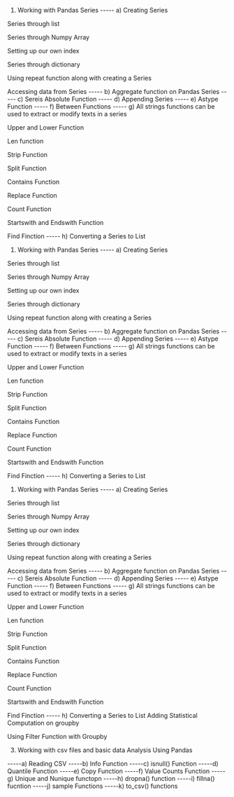 1. Working with Pandas Series
----- a) Creating Series
 
 Series through list
 
 Series through Numpy Array
 
 Setting up our own index
 
 Series through dictionary
 
 Using repeat function along with creating a Series
 
 Accessing data from Series
----- b) Aggregate function on Pandas Series
----- c) Sereis Absolute Function
----- d) Appending Series
----- e) Astype Function
----- f) Between Functions
----- g) All strings functions can be used to extract or modify texts in a series
 
 Upper and Lower Function
 
 Len function
 
 Strip Function
 
 Split Function
 
 Contains Function
 
 Replace Function
 
 Count Function
 
 Startswith and Endswith Function
 
 Find Finction
----- h) Converting a Series to List
1. Working with Pandas Series
----- a) Creating Series
 
 Series through list
 
 Series through Numpy Array
 
 Setting up our own index
 
 Series through dictionary
 
 Using repeat function along with creating a Series
 
 Accessing data from Series
----- b) Aggregate function on Pandas Series
----- c) Sereis Absolute Function
----- d) Appending Series
----- e) Astype Function
----- f) Between Functions
----- g) All strings functions can be used to extract or modify texts in a series
 
 Upper and Lower Function
 
 Len function
 
 Strip Function
 
 Split Function
 
 Contains Function
 
 Replace Function
 
 Count Function
 
 Startswith and Endswith Function
 
 Find Finction
----- h) Converting a Series to List
1. Working with Pandas Series
----- a) Creating Series
 
 Series through list
 
 Series through Numpy Array
 
 Setting up our own index
 
 Series through dictionary
 
 Using repeat function along with creating a Series
 
 Accessing data from Series
----- b) Aggregate function on Pandas Series
----- c) Sereis Absolute Function
----- d) Appending Series
----- e) Astype Function
----- f) Between Functions
----- g) All strings functions can be used to extract or modify texts in a series
 
 Upper and Lower Function
 
 Len function
 
 Strip Function
 
 Split Function
 
 Contains Function
 
 Replace Function
 
 Count Function
 
 Startswith and Endswith Function
 
 Find Finction
----- h) Converting a Series to List
 Adding Statistical Computation on groupby
 
 Using Filter Function with Groupby

3. Working with csv files and basic data Analysis Using Pandas

-----a) Reading CSV
-----b) Info Function
-----c) isnull() Function
-----d) Quantile Function
-----e) Copy Function
-----f) Value Counts Function
-----g) Unique and Nunique functopn
-----h) dropna() function
-----i) fillna() fucntion
-----j) sample Functions
-----k) to_csv() functions
